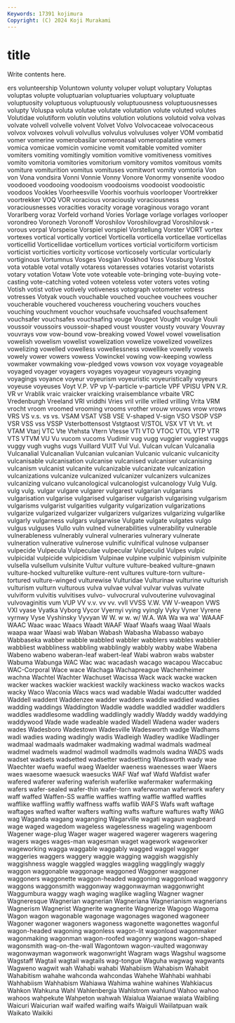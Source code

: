 ```yaml
---
Keywords: 17391 kojimura
Copyright: (C) 2024 Koji Murakami
---
```


# title

Write contents here.



ers
volunteership Voluntown volunty voluper volupt voluptary Voluptas voluptas volupte voluptuarian
voluptuaries voluptuary voluptuate voluptuosity voluptuous voluptuously voluptuousness voluptuousnesses volupty Voluspa
voluta volutae volutate volutation volute voluted volutes Volutidae volutiform volutin
volutins volution volutions volutoid volva volvas volvate volvell volvelle volvent
Volvet Volvo Volvocaceae volvocaceous volvox volvoxes volvuli volvullus volvulus volvuluses
volyer VOM vombatid vomer vomerine vomerobasilar vomeronasal vomeropalatine vomers vomica
vomicae vomicin vomicine vomit vomitable vomited vomiter vomiters vomiting vomitingly
vomition vomitive vomitiveness vomitives vomito vomitoria vomitories vomitorium vomitory vomitos
vomitous vomits vomiture vomiturition vomitus vomituses vomitwort vomity vomtoria Von
von Vona vondsira Vonni Vonnie Vonny Vonore Vonormy vonsenite voodoo
voodooed voodooing voodooism voodooisms voodooist voodooistic voodoos Vookles Voorheesville Voorhis
voorhuis voorlooper Voortrekker voortrekker VOQ VOR voracious voraciously voraciousness voraciousnesses
voracities voracity vorage voraginous vorago vorant Vorarlberg voraz Vorfeld vorhand
Vories Vorlage vorlage vorlages vorlooper vorondreo Voronezh Voronoff Voroshilov Voroshilovgrad
Voroshilovsk -vorous vorpal Vorspeise Vorspiel vorspiel Vorstellung Vorster VORT vortex
vortexes vortical vortically vorticel Vorticella vorticella vorticellae vorticellas vorticellid Vorticellidae
vorticellum vortices vorticial vorticiform vorticism vorticist vorticities vorticity vorticose vorticosely
vorticular vorticularly vortiginous Vortumnus Vosges Vosgian Voskhod Voss Vossburg Vostok
vota votable votal votally votaress votaresses votaries votarist votarists votary
votation Votaw Vote vote voteable vote-bringing vote-buying vote-casting vote-catching voted
voteen voteless voter voters votes voting Votish votist votive votively
votiveness votograph votometer votress votresses Votyak vouch vouchable vouched vouchee
vouchees voucher voucherable vouchered voucheress vouchering vouchers vouches vouching vouchment
vouchor vouchsafe vouchsafed vouchsafement vouchsafer vouchsafes vouchsafing vouge Vougeot Vought
voulge Vouli voussoir voussoirs voussoir-shaped voust vouster vousty vouvary Vouvray
vouvrays vow vow-bound vow-breaking vowed Vowel vowel vowelisation vowelish vowelism
vowelist vowelization vowelize vowelized vowelizes vowelizing vowelled vowelless vowellessness vowellike
vowelly vowels vowely vower vowers vowess Vowinckel vowing vow-keeping vowless
vowmaker vowmaking vow-pledged vows vowson vox voyage voyageable voyaged voyager
voyagers voyages voyageur voyageurs voyaging voyagings voyance voyeur voyeurism voyeuristic
voyeuristically voyeurs voyeuse voyeuses Voyt V.P. VP vp V-particle v-particle
VPF VPISU VPN V.R. VR vr Vrablik vraic vraicker vraicking
vraisemblance vrbaite VRC Vredenburgh Vreeland VRI vriddhi Vries vril vrille
vrilled vrilling Vrita VRM vrocht vroom vroomed vrooming vrooms vrother
vrouw vrouws vrow vrows VRS VS v.s. vs vs. VSAM
VSAT VSB VSE V-shaped V-sign VSO VSOP VSP VSR VSS
vss VSSP Vsterbottensost Vstgtaost V/STOL VSX VT Vt Vt. vt
VTAM Vtarj VTC Vte Vtehsta Vtern Vtesse VTI VTO VTOC
VTOL VTP VTR VTS VTVM VU Vu vucom vucoms Vudimir
vug vugg vuggier vuggiest vuggs vuggy vugh vughs vugs Vuillard
VUIT Vul Vul. Vulcan vulcan Vulcanalia Vulcanalial Vulcanalian Vulcanian vulcanian
Vulcanic vulcanic vulcanicity vulcanisable vulcanisation vulcanise vulcanised vulcaniser vulcanising vulcanism
vulcanist vulcanite vulcanizable vulcanizate vulcanization vulcanizations vulcanize vulcanized vulcanizer vulcanizers
vulcanizes vulcanizing vulcano vulcanological vulcanologist vulcanology Vulg Vulg. vulg vulg.
vulgar vulgare vulgarer vulgarest vulgarian vulgarians vulgarisation vulgarise vulgarised vulgariser
vulgarish vulgarising vulgarism vulgarisms vulgarist vulgarities vulgarity vulgarization vulgarizations vulgarize
vulgarized vulgarizer vulgarizers vulgarizes vulgarizing vulgarlike vulgarly vulgarness vulgars vulgarwise
Vulgate vulgate vulgates vulgo vulgus vulguses Vullo vuln vulned vulnerabilities
vulnerability vulnerable vulnerableness vulnerably vulneral vulneraries vulnerary vulnerate vulneration vulnerative
vulnerose vulnific vulnifical vulnose vulpanser vulpecide Vulpecula Vulpeculae vulpecular Vulpeculid
Vulpes vulpic vulpicidal vulpicide vulpicidism Vulpinae vulpine vulpinic vulpinism vulpinite
vulsella vulsellum vulsinite Vultur vulture vulture-beaked vulture-gnawn vulture-hocked vulturelike vulture-rent
vultures vulture-torn vulture-tortured vulture-winged vulturewise Vulturidae Vulturinae vulturine vulturish vulturism
vulturn vulturous vulva vulvae vulval vulvar vulvas vulvate vulviform vulvitis
vulvitises vulvo- vulvocrural vulvouterine vulvovaginal vulvovaginitis vum VUP VV v.v.
vv vv. vvll VVSS V.W. VW V-weapon VWS VXI vyase
Vyatka Vyborg Vycor Vyernyi vying vyingly Vyky Vyner Vyrene vyrnwy
Vyse Vyshinsky Vyvyan W W. w w. w/ W.A. WA
Wa wa wa' WAAAF WAAC Waac waac Waacs Waadt WAAF
Waaf Waafs waag Waal Waals waapa waar Waasi wab Waban
Wabash Wabasha Wabasso wabayo Wabbaseka wabber wabble wabbled wabbler wabblers
wabbles wabblier wabbliest wabbliness wabbling wabblingly wabbly wabby wabe Wabena
Wabeno wabeno waberan-leaf wabert-leaf Wabi wabron wabs wabster Wabuma Wabunga
WAC Wac wac wacadash wacago wacapou Waccabuc WAC-Corporal Wace wace
Wachaga Wachapreague Wachenheimer wachna Wachtel Wachter Wachuset Wacissa Wack wack
wacke wacken wacker wackes wackier wackiest wackily wackiness wacko wackos
wacks wacky Waco Waconia Wacs wacs wad wadable Wadai wadcutter
wadded Waddell waddent Waddenzee wadder wadders waddie waddied waddies wadding
waddings Waddington Waddle waddle waddled waddler waddlers waddles waddlesome waddling
waddlingly waddly Waddy waddy waddying waddywood Wade wade wadeable waded
Wadell Wadena wader waders wades Wadesboro Wadestown Wadesville Wadesworth wadge
Wadhams wadi wadies wading wadingly wadis Wadleigh Wadley wadlike Wadlinger
wadmaal wadmaals wadmaker wadmaking wadmal wadmals wadmeal wadmel wadmels wadmol
wadmoll wadmolls wadmols wadna WADS wads wadset wadsets wadsetted wadsetter
wadsetting Wadsworth wady wae Waechter waefu waeful waeg Waelder waeness
waenesses waer Waers waes waesome waesuck waesucks WAF Waf waf
Wafd Wafdist wafer wafered waferer wafering waferish waferlike wafermaker wafermaking
wafers wafer-sealed wafer-thin wafer-torn waferwoman waferwork wafery waff waffed Waffen-SS
waffie waffies waffing waffle waffled waffles wafflike waffling waffly waffness
waffs waflib WAFS Wafs waft waftage waftages wafted wafter wafters
wafting wafts wafture waftures wafty WAG wag Waganda wagang waganging
Wagarville wagati wagaun wagbeard wage waged wagedom wageless wagelessness wageling
wagenboom Wagener wage-plug Wager wager wagered wagerer wagerers wagering wagers
wages wages-man wagesman waget wagework wageworker wageworking wagga waggable waggably
wagged waggel wagger waggeries waggers waggery waggie wagging waggish waggishly
waggishness waggle waggled waggles waggling wagglingly waggly waggon waggonable waggonage
waggoned Waggoner waggoner waggoners waggonette waggon-headed waggoning waggonload waggonry waggons
waggonsmith waggonway waggonwayman waggonwright Waggumbura waggy wagh waging waglike wagling
Wagner wagner Wagneresque Wagnerian wagnerian Wagneriana Wagnerianism wagnerians Wagnerism Wagnerist
Wagnerite wagnerite Wagnerize Wagogo Wagoma Wagon wagon wagonable wagonage wagonages
wagoned wagoneer Wagoner wagoner wagoners wagoness wagonette wagonettes wagonful wagon-headed
wagoning wagonless wagon-lit wagonload wagonmaker wagonmaking wagonman wagon-roofed wagonry wagons
wagon-shaped wagonsmith wag-on-the-wall Wagontown wagon-vaulted wagonway wagonwayman wagonwork wagonwright Wagram
wags Wagshul wagsome Wagstaff Wagtail wagtail wagtails wag-tongue Waguha wagwag
wagwants Wagweno wagwit wah Wahabi wahabi Wahabiism Wahabism Wahabit Wahabitism
wahahe wahconda wahcondas Wahehe Wahhabi wahhabi Wahhabiism Wahhabism Wahiawa Wahima
wahine wahines Wahkiacus Wahkon Wahkuna Wahl Wahlenbergia Wahlstrom wahlund Wahoo
wahoo wahoos wahpekute Wahpeton wahwah Waialua Waianae waiata Waibling Waicuri
Waicurian waif waifed waifing waifs Waiguli Waiilatpuan waik Waikato Waikiki
